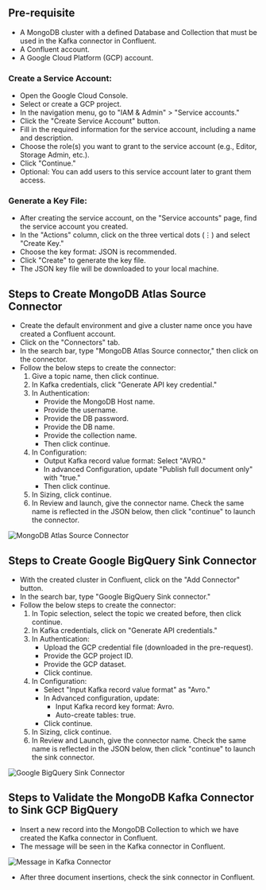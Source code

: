 ## Pre-requisite

- A MongoDB cluster with a defined Database and Collection that must be used in the Kafka connector in Confluent.
- A Confluent account.
- A Google Cloud Platform (GCP) account.

### Create a Service Account:
- Open the Google Cloud Console.
- Select or create a GCP project.
- In the navigation menu, go to "IAM & Admin" > "Service accounts."
- Click the "Create Service Account" button.
- Fill in the required information for the service account, including a name and description.
- Choose the role(s) you want to grant to the service account (e.g., Editor, Storage Admin, etc.).
- Click "Continue."
- Optional: You can add users to this service account later to grant them access.

### Generate a Key File:
- After creating the service account, on the "Service accounts" page, find the service account you created.
- In the "Actions" column, click on the three vertical dots (⋮) and select "Create Key."
- Choose the key format: JSON is recommended.
- Click "Create" to generate the key file.
- The JSON key file will be downloaded to your local machine.

## Steps to Create MongoDB Atlas Source Connector

- Create the default environment and give a cluster name once you have created a Confluent account.
- Click on the "Connectors" tab.
- In the search bar, type "MongoDB Atlas Source connector," then click on the connector.
- Follow the below steps to create the connector:
  1. Give a topic name, then click continue.
  2. In Kafka credentials, click "Generate API key credential."
  3. In Authentication:
     - Provide the MongoDB Host name.
     - Provide the username.
     - Provide the DB password.
     - Provide the DB name.
     - Provide the collection name.
     - Then click continue.
  4. In Configuration:
     - Output Kafka record value format: Select "AVRO."
     - In advanced Configuration, update "Publish full document only" with "true."
     - Then click continue.
  5. In Sizing, click continue.
  6. In Review and launch, give the connector name. Check the same name is reflected in the JSON below, then click "continue" to launch the connector.

![MongoDB Atlas Source Connector](https://github.com/TSowbaranika/BQGCPAtlas/assets/109083730/a8161dc9-7b93-4f4e-b5f3-265e15080a5a)

## Steps to Create Google BigQuery Sink Connector

- With the created cluster in Confluent, click on the "Add Connector" button.
- In the search bar, type "Google BigQuery Sink connector."
- Follow the below steps to create the connector:
  1. In Topic selection, select the topic we created before, then click continue.
  2. In Kafka credentials, click on "Generate API credentials."
  3. In Authentication:
     - Upload the GCP credential file (downloaded in the pre-request).
     - Provide the GCP project ID.
     - Provide the GCP dataset.
     - Click continue.
  4. In Configuration:
     - Select "Input Kafka record value format" as "Avro."
     - In Advanced configuration, update:
       - Input Kafka record key format: Avro.
       - Auto-create tables: true.
     - Click continue.
  5. In Sizing, click continue.
  6. In Review and Launch, give the connector name. Check the same name is reflected in the JSON below, then click "continue" to launch the sink connector.

![Google BigQuery Sink Connector](https://github.com/TSowbaranika/BQGCPAtlas/assets/109083730/7bfdda1d-f8ae-41bd-a4b2-8f08db43c98a)

## Steps to Validate the MongoDB Kafka Connector to Sink GCP BigQuery

- Insert a new record into the MongoDB Collection to which we have created the Kafka connector in Confluent.
- The message will be seen in the Kafka connector in Confluent.

![Message in Kafka Connector](https://github.com/TSowbaranika/BQGCPAtlas/assets/109083730/7bfdda1d-f8ae-41bd-a4b2-8f08db43c98a)

- After three document insertions, check the sink connector in Confluent.

